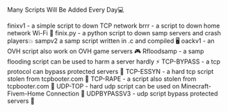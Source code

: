 Many Scripts Will Be Added Every Day💻

finixv1 - a simple script to down TCP network
brrr - a script to down home network Wi-Fi 📶
finix.py - a python script to down samp servers and crash players💥
sampv2 a samp script written in .c and compiled 🖥
oackv1 - an OVH script also work on OVH game servers 🎮
Rfloodsamp - a samp flooding script can be used to harm a server hardly ⚡
TCP-BYPASS - a tcp protocol can bypass protected servers 🍦
TCP-ESSYN - a hard tcp script stolen from tcpbooter.com 📶
TCP-RAPE - a script also stolen from tcpbooter.com 🌌
UDP-TOP - hard udp script can be used on Minecraft-Fivem-Home Connection 🌲
UDPBYPASSV3 - udp script bypass protected servers 🔑
